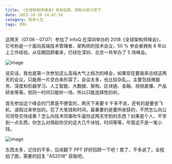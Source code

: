 ```yaml
---
title: 《全球架构师峰会》参会回来，想和大家分享下
date: 2025-10-30 14:42:34
category: 程序人生
tags: 资料
---
```


这两天（07.06 - 07.07）参加了 InfoQ 在深圳举办的 2018《全球架构师峰会》，它号称是一个面向高端技术管理者、架构师的技术会议，50 % 参会者拥有 8 年以上工作经验。从往期回顾看来，已经在深圳、北京一共举办了 5 场峰会。

![image](http://img.javastack.cn/WechatIMG634.jpeg)

说实话，我也是第一次参加这么高端大气上档次的峰会，如果现在要我来总结这两天的会议，只能用一片空白来形容了，会议太多，也比较杂乱。。主要包括微服务、深度和机器学习、人工智能、大数据、架构、区块链、金融、视频直播、产品研发等等。但同一时间只能听一场，所以只能选择性的听。

首先参加这个峰会的门票是不便宜的，两天下来要 6 千多不说，还有的是要坐飞机、请假过来参加的。花了大笔钱和时间，最重要的是要所收获的，不然怎么向公司领导交待成果？怎么向技术同事吹牛逼你这两天学到的东西？如果是个人，不学到一点东西，你怎么对得起你交的这大几千块钱、时间等等，毕竟这不是一笔小钱。

![image](http://img.javastack.cn/WechatIMG638.jpeg)

东西太多，记住的不多，后续翻下 PPT 好好回顾一下吧！累了，不多说了，全程拍了图，需要的回复 "AS2018" 获取吧。